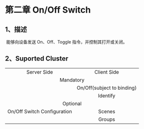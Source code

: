 # 第二章 On/Off Switch

## 1、描述

​	能够向设备发送 On、Off、Toggle 指令，并控制其打开或关闭。

## 2、Suported Cluster
<table>
   <tr align="center">
        <td>Server Side</td>
        <td>Client Side</td>
   </tr>
   <tr align="center">
        <td colspan="2">Mandatory</td>
   </tr>
   <tr align="center">
    <td></td>
    <td>On/Off(subject to binding)</td>
   </tr>
   <tr align="center">
    <td></td>
    <td>Identify</td>
   </tr>
   <tr align="center">
        <td colspan="2">Optional</td>
   </tr>
   <tr align="center">
   		<td>On/Off Switch Configuration</td>
   		<td>Scenes </td>
   </tr>
   <tr align="center">
   		<td></td>
   		<td>Groups</td>
   </tr>
</table>

